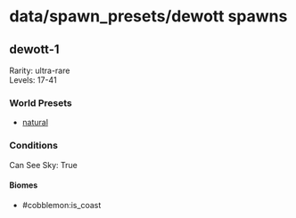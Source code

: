 # data/spawn_presets/dewott spawns  
  
## dewott-1  
Rarity: ultra-rare  
Levels: 17-41  
  
### World Presets  
* [natural](data/spawn_data/natural.md)  
  
### Conditions  
Can See Sky: True  
  
#### Biomes  
  * #cobblemon:is_coast
  
